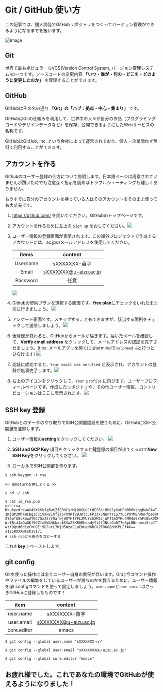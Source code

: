 # Git / GitHub 使い方

この記事では、個人開発でGitHubリポジトリをつくってバージョン管理ができるようになるまでを扱います。

![image](https://github.githubassets.com/images/modules/logos_page/Octocat.png)



## Git

世界で最もポピュラーなVCS(Version Control System, バージョン管理システム)の一つです。ソースコードの変更内容 **「いつ・誰が・何の・どこを・どのように変更したのか」** を管理することができます。

## GitHub

 GitHubはその名の通り **「Git」の「ハブ：拠点・中心・集まり」** です。

GitHubはGitの仕組みを利用して、世界中の人々が自分の作品（プログラミングコードやデザインデータなど）を保存、公開できるようにしたWebサービスの名称です。

GitHubはGitHub, inc. という会社によって運営されており、個人・企業問わず無料で利用することができます。

## アカウントを作る

Githubのユーザー登録の仕方について説明します。日本語ページは用意されていませんが躓いた時でも注意深く指示を読めばトラブルシューティングも難しくありません。

もうすでに自分のアカウントを持っている人はそのアカウントをそのまま使っても大丈夫です。



1. https://github.com/ を開いてください。GitHubのトップページです。

2. アカウントを作るために左上の `Sign up` をおしてください。![](https://github.com/sccp2020/doc-git-github/blob/master/img/pushSignup.png)

3. ユーザー情報の登録画面が表示されます。この課外プロジェクトで作成するアカウントには、ac.jpのメールアドレスを使用してください。

   | **items** |        **content**        |
   | :-------: | :-----------------------: |
   | Username  | sXXXXXXX-苗字 |
   |   Email   |   sXXXXXXX@u-aizu.ac.jp   |
   | Password  |           任意            |

   ![](https://github.com/sccp2020/doc-git-github/blob/master/img/pushSignup.png)

4. Githubの契約プランを選択する画面です。**free plan**にチェックをいれたまま次に行きましょう。 ![](https://github.com/sccp2020/doc-git-github/blob/master/img/selectCourse.png)

5. アンケート画面です。スキップすることもできますが、該当する箇所をチェックして送信しましょう。![](https://github.com/sccp2020/doc-git-github/blob/master/img/github-qestion.png)

6. 仮登録が終わると、GitHubからメールが届きます。届いたメールを確認して、**Verify email address** をクリックして、メールアドレスの認証を完了させましょう。(tips: メールアプリを開くにはterminalで`sylpheed &`と打つとひらけます) ![](https://github.com/sccp2020/doc-git-github/blob/master/img/github-mail-verify.png)

7. 認証に成功すると、`Your email was verufied` と表示され、アカウントの登録が無事完了します。![](https://github.com/sccp2020/doc-git-github/blob/master/img/github-start.png)

8. 右上のアイコンをクリックして、`Your profile` に飛びます。ユーザープロフィールページです。作成したリポジトリや、その他ユーザー情報、コントリビューションはここに表示されます。![](https://github.com/sccp2020/doc-git-github/blob/master/img/github-home.png)

## SSH key 登録

GitHubとのデータのやり取りでSSH公開鍵認証を使うために、GitHubにSSH公開鍵を登録します。
1. ユーザー情報の**setting**をクリックしてください。
![](https://github.com/sccp2020/doc-git-github/blob/master/img/github-sshkey.png)

2. **SSH and GCP Key** 項目をクリックすると鍵登録の項目が出てくるので**New SSH Key**をクリックしてください。
![](https://github.com/sccp2020/doc-git-github/blob/master/img/github-addssh.png)

3. ローカルでSSH公開鍵を作ります。
```
$ ssh-keygen -t rsa

<< 空Returnを押しまくる >>

$ cd ~/.ssh

$ cat id_rsa.pub
ssh-rsa hkuhycdrkwAX49XkKVJg6wtZfERHCsrMjDHGUdCtdEF6kjHb8JyXyHPbRR6VzggBaK8AwT
JKjQP2MhaWCBgZCciVXH2Lhfjz5rXXRf29JDt3JFPzzxSNuntYLp7YCCPUYMEhMuFfpesyQ3jdZxCZ
SY6pfA5cXpwAYGC7GxZSrYRarwjWRYHfYFL2MUrcG2M3zjuPT3mDYHu4MR4u9rhFsBaXDXCCmCVTSJ
WrfBi4JxQwGKf5GZfxSW4Hkkap6SVwZ8KRQRheadyTiJ7JNLsGnB77e3pLBBnnemi5rpJTf3s775ic
wtX9Qtd6dieFnH9Ej9DJurL7Wj95WzaCLaEmUeN6bCk2T8K8QdHKPLFfAk== s1250XXX@sshsv171
# ssh-rsaから後ろをコピーする
```
これを**key**にペーストします。

## git config
Gitを使った操作には全てユーザー自身の責任が伴います。Gitに今コマンド操作やファイルの編集をしているユーザーが誰なのかを教えるために、ユーザー情報をgit configコマンドを使って設定しましょう。`user.name`と`user.email`はさっきGitHubに登録したものです！

|item|content|
|:---:|:---:|
|user.name| sXXXXXXX-苗字 |
|user.email| sXXXXXXX@u-aizu.ac.jp|
|core.editor|emacs|

```
$ git config --global user.name "sXXXXXXX-◯◯"

$ git config --global user.email "sXXXXXXX@u-aizu.ac.jp"

$ git config --global core.editor "emacs"
```

## お疲れ様でした。これであなたの環境でGitHubが使えるようになりました！

